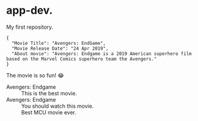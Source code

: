 # app-dev.
My first repository.
```
{
  "Movie Title": "Avengers: EndGame",
  "Movie Release Date": "24 Apr 2019",
  "About movie": "Avengers: Endgame is a 2019 American superhero film based on the Marvel Comics superhero team the Avengers."
}
```
The movie is so fun! :joy:

<dl>
  <dt>Avengers: Endgame</dt>
  <dd>This is the best movie.</dd>
  <dt>Avengers: Endgame</dt>
  <dd>You should watch this movie. </dd>
  <dd>Best MCU movie ever.</dd>
</dl>
